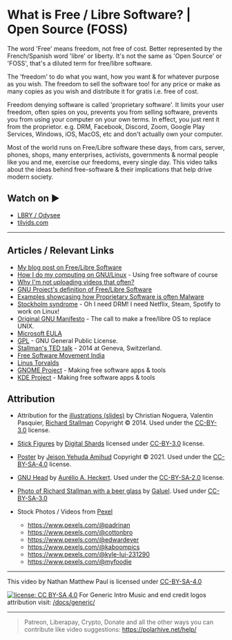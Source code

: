 # What is Free / Libre Software? | Open Source (FOSS)

The word 'Free' means freedom, not free of cost. Better represented by the French/Spanish word 'libre' or liberty. It's not the same as 'Open Source' or 'FOSS', that's a diluted term for free/libre software.

The 'freedom' to do what you want, how you want & for whatever purpose as you wish. The freedom to sell the software too! for any price or make as many copies as you wish and distribute it for gratis i.e. free of cost.

Freedom denying software is called 'proprietary software'. It limits your user freedom, often spies on you, prevents you from selling software, prevents you from using your computer on your own terms. In effect, you just rent it from the proprietor. e.g. DRM, Facebook, Discord, Zoom, Google Play Services, Windows, iOS, MacOS, etc and don't actually own your computer.

Most of the world runs on Free/Libre software these days, from cars, server, phones, shops, many enterprises, activists, governments & normal people like you and me, exercise our freedoms, every single day. This video talks about the ideas behind free-software & their implications that help drive modern society.

## Watch on ▶️

- [LBRY / Odysee](https://odysee.com/@polarhive:e/what-is-free-libre-software-opensource-foss:4)
- [tilvids.com](https://tilvids.com/w/4TGXkCPHadwCFfSjujtCru)

---

## Articles / Relevant Links

- [My blog post on Free/Libre Software](https://polarhive.net/blog/free-libre-software/)
- [How I do my computing on GNU/Linux](https://polarhive.net/blog/how-i-do-my-computing/) - Using free software of course
- [Why I'm not uploading videos that often?](https://polarhive.net/blog/big-break/)
- [GNU Project's definition of Free/Libre Software](https://www.gnu.org/philosophy/free-sw.html)
- [Examples showcasing how Proprietary Software is often Malware](https://www.gnu.org/proprietary/)
- [Stockholm syndrome](https://en.wikipedia.org/wiki/Stockholm_syndrome) - Oh I need DRM! I need Netflix, Steam, Spotify to work on Linux!
- [Original GNU Manifesto](https://www.gnu.org/gnu/manifesto.en.html) - The call to make a free/libre OS to replace UNIX.
- [Microsoft EULA](https://www.microsoft.com/en-us/Useterms/Retail/Windows/10/UseTerms_Retail_Windows_10_English.htm)
- [GPL](https://www.gnu.org/licenses/gpl-3.0.en.html) - GNU General Public License.
- [Stallman's TED talk](https://www.fsf.org/blogs/rms/20140407-geneva-tedx-talk-free-software-free-society) - 2014 at Geneva, Switzerland.
- [Free Software Movement India](https://www.fsmi.in/)
- [Linus Torvalds](https://en.wikipedia.org/wiki/Linus_Torvalds)
- [GNOME Project](https://gnome.org) - Making free software apps & tools
- [KDE Project](https://kde.org) - Making free software apps & tools

## Attribution

- Attribution for the [illustrations (slides)]((https://static.fsf.org/nosvn/RMS_Intro_to_FS_TEDx_Slideshow.odp)) by Christian Noguera, Valentin Pasquier, [Richard Stallman](https://www.stallman.org/) Copyright © 2014. Used under the [CC-BY-3.0](https://creativecommons.org/licenses/by/3.0/) license.
  
- [Stick Figures](https://thenounproject.com/briand.rabideau/collection/stick-figures/) by [Digital Shards](https://thenounproject.com/briand.rabideau/) licensed under [CC-BY-3.0](https://creativecommons.org/licenses/by/3.0/) license.

- [Poster](https://www.gnu.org/graphics/amihud-4-freedoms.html)
by [Jeison Yehuda Amihud](https://odysee.com/@blenderdumbass:f) Copyright © 2021. Used under the [CC-BY-SA-4.0](https://creativecommons.org/licenses/by-sa/4.0/) license.

- [GNU Head](https://www.gnu.org/graphics/heckert_gnu.html)
by [Aurélio A. Heckert](https://aurium.cjb.net/). Used under the [CC-BY-SA-2.0](https://creativecommons.org/licenses/by-sa/2.0/) license.

- [Photo of Richard Stallman with a beer glass](https://commons.wikimedia.org/wiki/File:Galuel_RMS_-_free_as_free_speech,_not_as_free_beer.png) by [Galuel](https://commons.wikimedia.org/wiki/File:Galuel_RMS_-_free_as_free_speech,_not_as_free_beer.png). Used under [CC-BY-SA-3.0](https://creativecommons.org/licenses/by-sa/3.0)

- Stock Photos / Videos from [Pexel](https://www.pexels.com/license)
  - <https://www.pexels.com/@padrinan>
  - <https://www.pexels.com/@cottonbro>
  - <https://www.pexels.com/@edwardeyer>
  - <https://www.pexels.com/@kaboompics>
  - <https://www.pexels.com/@kyle-lui-231290>
  - <https://www.pexels.com/@myfoodie>

---
This video by Nathan Matthew Paul is licensed under [CC-BY-SA-4.0](https://creativecommons.org/licenses/by-sa/4.0/)

[![license: CC BY-SA 4.0](https://polarhive.net/assets/badges/cc-by-sa-4.svg)](https://creativecommons.org/licenses/by-sa/4.0/)
For Generic Intro Music and end credit logos attribution visit: [/docs/generic/](https://codeberg.org/polarhive/videos/src/branch/main/docs/generic/)

---
> Patreon, Liberapay, Crypto, Donate and all the other ways you can contribute like video suggestions: <https://polarhive.net/help/>
